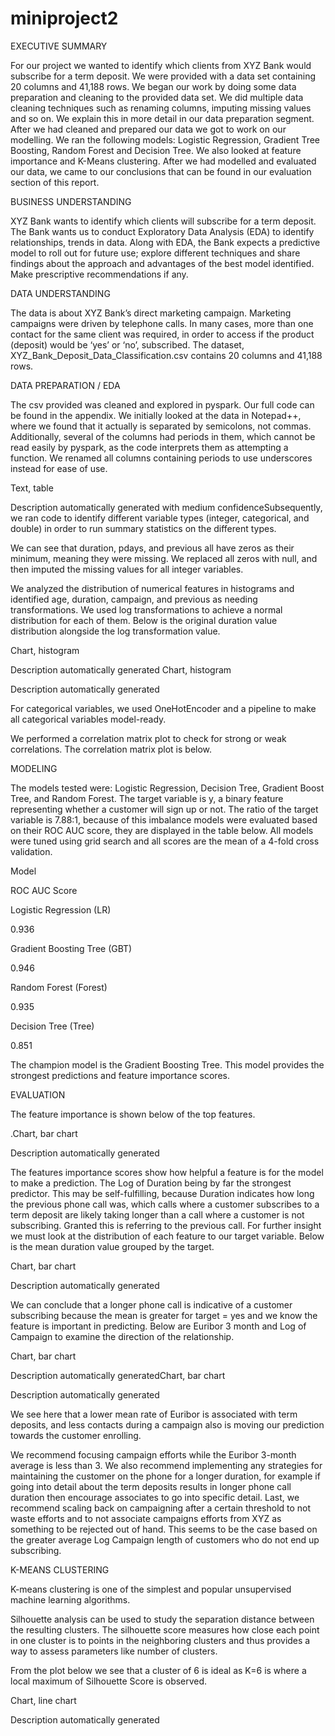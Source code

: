 # miniproject2
EXECUTIVE SUMMARY 

For our project we wanted to identify which clients from XYZ Bank would subscribe for a term deposit. We were provided with a data set containing 20 columns and 41,188 rows. We began our work by doing some data preparation and cleaning to the provided data set. We did multiple data cleaning techniques such as renaming columns, imputing missing values and so on. We explain this in more detail in our data preparation segment. After we had cleaned and prepared our data we got to work on our modelling. We ran the following models: Logistic Regression, Gradient Tree Boosting, Random Forest and Decision Tree. We also looked at feature importance and K-Means clustering. After we had modelled and evaluated our data, we came to our conclusions that can be found in our evaluation section of this report.  

 

BUSINESS UNDERSTANDING 

XYZ Bank wants to identify which clients will subscribe for a term deposit. The Bank wants us to conduct Exploratory Data Analysis (EDA) to identify relationships, trends in data. Along with EDA, the Bank expects a predictive model to roll out for future use; explore different techniques and share findings about the approach and advantages of the best model identified. Make prescriptive recommendations if any. 

 

DATA UNDERSTANDING 

The data is about XYZ Bank’s direct marketing campaign. Marketing campaigns were driven by telephone calls. In many cases, more than one contact for the same client was required, in order to access if the product (deposit) would be ‘yes’ or ‘no’, subscribed. The dataset, XYZ_Bank_Deposit_Data_Classification.csv contains 20 columns and 41,188 rows.  

 

DATA PREPARATION / EDA 

The csv provided was cleaned and explored in pyspark. Our full code can be found in the appendix. We initially looked at the data in Notepad++, where we found that it actually is separated by semicolons, not commas. Additionally, several of the columns had periods in them, which cannot be read easily by pyspark, as the code interprets them as attempting a function. We renamed all columns containing periods to use underscores instead for ease of use.  

 

Text, table

Description automatically generated with medium confidenceSubsequently, we ran code to identify different variable types (integer, categorical, and double) in order to run summary statistics on the different types.  

 

We can see that duration, pdays, and previous all have zeros as their minimum, meaning they were missing. We replaced all zeros with null, and then imputed the missing values for all integer variables.  

 

We analyzed the distribution of numerical features in histograms and identified age, duration, campaign, and previous as needing transformations. We used log transformations to achieve a normal distribution for each of them. Below is the original duration value distribution alongside the log transformation value.  

 

Chart, histogram

Description automatically generated Chart, histogram

Description automatically generated 

 

For categorical variables, we used OneHotEncoder and a pipeline to make all categorical variables model-ready.  

We performed a correlation matrix plot to check for strong or weak correlations. The correlation matrix plot is below.  

 

 

MODELING  

The models tested were: Logistic Regression, Decision Tree, Gradient Boost Tree, and Random Forest. The target variable is y, a binary feature representing whether a customer will sign up or not. The ratio of the target variable is 7.88:1, because of this imbalance models were evaluated based on their ROC AUC score, they are displayed in the table below. All models were tuned using grid search and all scores are the mean of a 4-fold cross validation. 

Model 

ROC AUC Score 

Logistic Regression (LR) 

0.936 

Gradient Boosting Tree (GBT) 

0.946 

Random Forest (Forest) 

0.935 

Decision Tree (Tree) 

0.851 

 
The champion model is the Gradient Boosting Tree. This model provides the strongest predictions and feature importance scores.  

EVALUATION 

The feature importance is shown below of the top features. 

.Chart, bar chart

Description automatically generated 

The features importance scores show how helpful a feature is for the model to make a prediction. The Log of Duration being by far the strongest predictor. This may be self-fulfilling, because Duration indicates how long the previous phone call was, which calls where a customer subscribes to a term deposit are likely taking longer than a call where a customer is not subscribing. Granted this is referring to the previous call. For further insight we must look at the distribution of each feature to our target variable. Below is the mean duration value grouped by the target. 

Chart, bar chart

Description automatically generated 

We can conclude that a longer phone call is indicative of a customer subscribing because the mean is greater for target = yes and we know the feature is important in predicting. Below are Euribor 3 month and Log of Campaign to examine the direction of the relationship. 

Chart, bar chart

Description automatically generatedChart, bar chart

Description automatically generated  

We see here that a lower mean rate of Euribor is associated with term deposits, and less contacts during a campaign also is moving our prediction towards the customer enrolling. 

We recommend focusing campaign efforts while the Euribor 3-month average is less than 3. We also recommend implementing any strategies for maintaining the customer on the phone for a longer duration, for example if going into detail about the term deposits results in longer phone call duration then encourage associates to go into specific detail. Last, we recommend scaling back on campaigning after a certain threshold to not waste efforts and to not associate campaigns efforts from XYZ as something to be rejected out of hand. This seems to be the case based on the greater average Log Campaign length of customers who do not end up subscribing. 

K-MEANS CLUSTERING  

K-means clustering is one of the simplest and popular unsupervised machine learning algorithms.  

Silhouette analysis can be used to study the separation distance between the resulting clusters. The silhouette score measures how close each point in one cluster is to points in the neighboring clusters and thus provides a way to assess parameters like number of clusters. 
 
From the plot below we see that a cluster of 6 is ideal as K=6 is where a local maximum of Silhouette Score is observed.  

 Chart, line chart

Description automatically generated 

 

 

 
